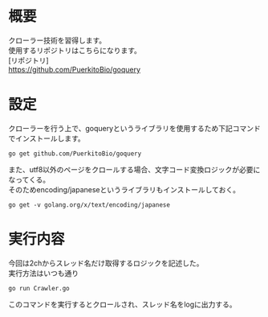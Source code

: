 # 概要
クローラー技術を習得します。  
使用するリポジトリはこちらになります。  
[リポジトリ]  
https://github.com/PuerkitoBio/goquery

# 設定
クローラーを行う上で、goqueryというライブラリを使用するため下記コマンドでインストールします。  
  
    go get github.com/PuerkitoBio/goquery

また、utf8以外のページをクロールする場合、文字コード変換ロジックが必要になってくる。  
そのためencoding/japaneseというライブラリもインストールしておく。

    go get -v golang.org/x/text/encoding/japanese

# 実行内容
今回は2chからスレッド名だけ取得するロジックを記述した。  
実行方法はいつも通り  

    go run Crawler.go

このコマンドを実行するとクロールされ、スレッド名をlogに出力する。
